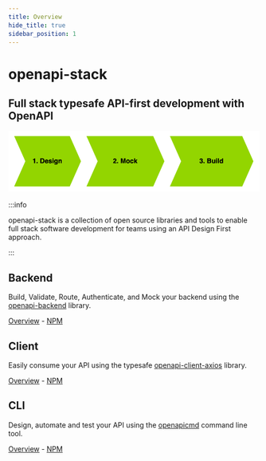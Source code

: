 ```yaml
---
title: Overview
hide_title: true
sidebar_position: 1
---
```


<div className="text-center mb-8">

<h1>openapi-stack</h1>
<h2>Full stack typesafe API-first development with OpenAPI</h2>

<img alt="API First Cycle" src="/img/openapi-stack.drawio.png" />

</div>

:::info

openapi-stack is a collection of open source libraries and tools to enable full stack software development for teams using an API Design First approach.

:::

## Backend

Build, Validate, Route, Authenticate, and Mock your backend using the [openapi-backend](/docs/openapi-backend/intro) library.

[Overview](/docs/openapi-backend/intro) - [NPM](https://www.npmjs.com/package/openapi-backend)

## Client

Easily consume your API using the typesafe [openapi-client-axios](/docs/openapi-client-axios/intro) library.

[Overview](/docs/openapi-client-axios/intro) - [NPM](https://www.npmjs.com/package/openapi-client-axios)

## CLI

Design, automate and test your API using the [openapicmd](/docs/openapicmd/intro) command line tool.

[Overview](/docs/openapicmd/intro) - [NPM](https://www.npmjs.com/package/openapicmd)
